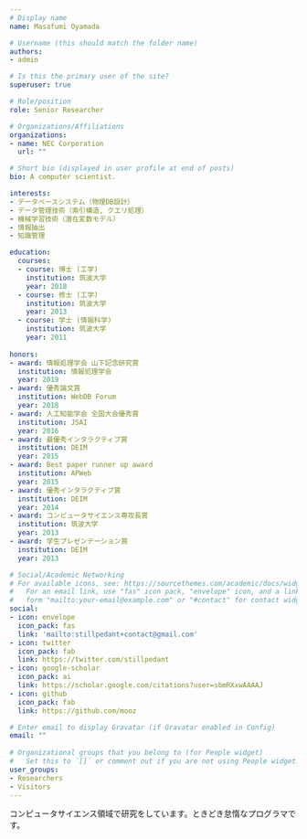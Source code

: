 ```yaml
---
# Display name
name: Masafumi Oyamada

# Username (this should match the folder name)
authors:
- admin

# Is this the primary user of the site?
superuser: true

# Role/position
role: Senior Researcher

# Organizations/Affiliations
organizations:
- name: NEC Corporation
  url: ""

# Short bio (displayed in user profile at end of posts)
bio: A computer scientist.

interests:
- データベースシステム（物理DB設計）
- データ管理技術（索引構造, クエリ処理）
- 機械学習技術（潜在変数モデル）
- 情報抽出
- 知識管理

education:
  courses:
  - course: 博士 (工学)
    institution: 筑波大学
    year: 2018
  - course: 修士 (工学)
    institution: 筑波大学
    year: 2013
  - course: 学士 (情報科学)
    institution: 筑波大学
    year: 2011
  
honors:
- award: 情報処理学会 山下記念研究賞
  institution: 情報処理学会
  year: 2019
- award: 優秀論文賞
  institution: WebDB Forum
  year: 2018
- award: 人工知能学会 全国大会優秀賞
  institution: JSAI
  year: 2016
- award: 最優秀インタラクティブ賞
  institution: DEIM
  year: 2015
- award: Best paper runner up award
  institution: APWeb
  year: 2015
- award: 優秀インタラクティブ賞
  institution: DEIM
  year: 2014
- award: コンピュータサイエンス専攻長賞
  institution: 筑波大学
  year: 2013
- award: 学生プレゼンテーション賞
  institution: DEIM
  year: 2013

# Social/Academic Networking
# For available icons, see: https://sourcethemes.com/academic/docs/widgets/#icons
#   For an email link, use "fas" icon pack, "envelope" icon, and a link in the
#   form "mailto:your-email@example.com" or "#contact" for contact widget.
social:
- icon: envelope
  icon_pack: fas
  link: 'mailto:stillpedant+contact@gmail.com'
- icon: twitter
  icon_pack: fab
  link: https://twitter.com/stillpedant
- icon: google-scholar
  icon_pack: ai
  link: https://scholar.google.com/citations?user=sbmRXxwAAAAJ
- icon: github
  icon_pack: fab
  link: https://github.com/mooz

# Enter email to display Gravatar (if Gravatar enabled in Config)
email: ""
  
# Organizational groups that you belong to (for People widget)
#   Set this to `[]` or comment out if you are not using People widget.  
user_groups:
- Researchers
- Visitors
---
```


コンピュータサイエンス領域で研究をしています。ときどき怠惰なプログラマです。
